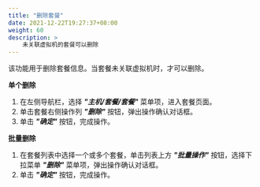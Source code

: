 ```yaml
---
title: "删除套餐"
date: 2021-12-22T19:27:37+08:00
weight: 60
description: >
    未关联虚拟机的套餐可以删除
---
```


该功能用于删除套餐信息。当套餐未关联虚拟机时，才可以删除。

**单个删除**

1. 在左侧导航栏，选择 **_"主机/套餐/套餐"_** 菜单项，进入套餐页面。
2. 单击套餐右侧操作列 **_"删除"_** 按钮，弹出操作确认对话框。
2. 单击 **_"确定"_** 按钮，完成操作。

**批量删除**

1. 在套餐列表中选择一个或多个套餐，单击列表上方 **_"批量操作"_** 按钮，选择下拉菜单 **_"删除"_** 菜单项，弹出操作确认对话框。
2. 单击 **_"确定"_** 按钮，完成操作。